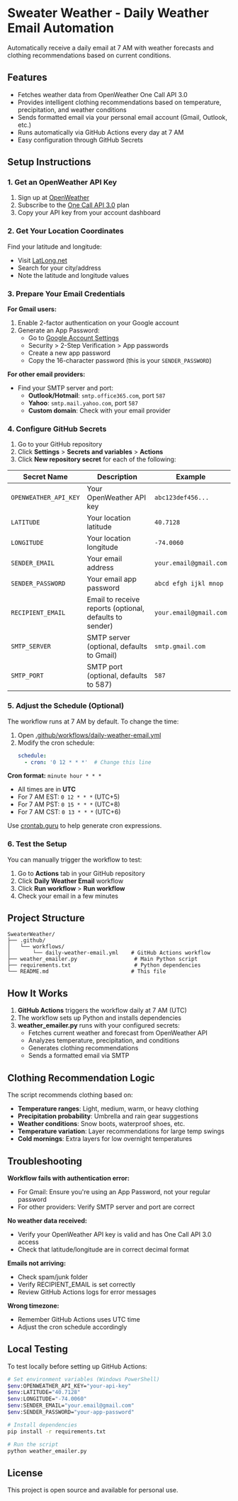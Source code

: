 # Sweater Weather - Daily Weather Email Automation

Automatically receive a daily email at 7 AM with weather forecasts and clothing recommendations based on current conditions.

## Features

- Fetches weather data from OpenWeather One Call API 3.0
- Provides intelligent clothing recommendations based on temperature, precipitation, and weather conditions
- Sends formatted email via your personal email account (Gmail, Outlook, etc.)
- Runs automatically via GitHub Actions every day at 7 AM
- Easy configuration through GitHub Secrets

## Setup Instructions

### 1. Get an OpenWeather API Key

1. Sign up at [OpenWeather](https://openweathermap.org/)
2. Subscribe to the [One Call API 3.0](https://openweathermap.org/api/one-call-3) plan
3. Copy your API key from your account dashboard

### 2. Get Your Location Coordinates

Find your latitude and longitude:
- Visit [LatLong.net](https://www.latlong.net/)
- Search for your city/address
- Note the latitude and longitude values

### 3. Prepare Your Email Credentials

**For Gmail users:**
1. Enable 2-factor authentication on your Google account
2. Generate an App Password:
   - Go to [Google Account Settings](https://myaccount.google.com/)
   - Security > 2-Step Verification > App passwords
   - Create a new app password
   - Copy the 16-character password (this is your `SENDER_PASSWORD`)

**For other email providers:**
- Find your SMTP server and port:
  - **Outlook/Hotmail**: `smtp.office365.com`, port `587`
  - **Yahoo**: `smtp.mail.yahoo.com`, port `587`
  - **Custom domain**: Check with your email provider

### 4. Configure GitHub Secrets

1. Go to your GitHub repository
2. Click **Settings** > **Secrets and variables** > **Actions**
3. Click **New repository secret** for each of the following:

| Secret Name | Description | Example |
|-------------|-------------|---------|
| `OPENWEATHER_API_KEY` | Your OpenWeather API key | `abc123def456...` |
| `LATITUDE` | Your location latitude | `40.7128` |
| `LONGITUDE` | Your location longitude | `-74.0060` |
| `SENDER_EMAIL` | Your email address | `your.email@gmail.com` |
| `SENDER_PASSWORD` | Your email app password | `abcd efgh ijkl mnop` |
| `RECIPIENT_EMAIL` | Email to receive reports (optional, defaults to sender) | `your.email@gmail.com` |
| `SMTP_SERVER` | SMTP server (optional, defaults to Gmail) | `smtp.gmail.com` |
| `SMTP_PORT` | SMTP port (optional, defaults to 587) | `587` |

### 5. Adjust the Schedule (Optional)

The workflow runs at 7 AM by default. To change the time:

1. Open [.github/workflows/daily-weather-email.yml](.github/workflows/daily-weather-email.yml)
2. Modify the cron schedule:
   ```yaml
   schedule:
     - cron: '0 12 * * *'  # Change this line
   ```

**Cron format:** `minute hour * * *`
- All times are in **UTC**
- For 7 AM EST: `0 12 * * *` (UTC+5)
- For 7 AM PST: `0 15 * * *` (UTC+8)
- For 7 AM CST: `0 13 * * *` (UTC+6)

Use [crontab.guru](https://crontab.guru/) to help generate cron expressions.

### 6. Test the Setup

You can manually trigger the workflow to test:

1. Go to **Actions** tab in your GitHub repository
2. Click **Daily Weather Email** workflow
3. Click **Run workflow** > **Run workflow**
4. Check your email in a few minutes

## Project Structure

```
SweaterWeather/
├── .github/
│   └── workflows/
│       └── daily-weather-email.yml    # GitHub Actions workflow
├── weather_emailer.py                  # Main Python script
├── requirements.txt                    # Python dependencies
└── README.md                          # This file
```

## How It Works

1. **GitHub Actions** triggers the workflow daily at 7 AM (UTC)
2. The workflow sets up Python and installs dependencies
3. **weather_emailer.py** runs with your configured secrets:
   - Fetches current weather and forecast from OpenWeather API
   - Analyzes temperature, precipitation, and conditions
   - Generates clothing recommendations
   - Sends a formatted email via SMTP

## Clothing Recommendation Logic

The script recommends clothing based on:

- **Temperature ranges**: Light, medium, warm, or heavy clothing
- **Precipitation probability**: Umbrella and rain gear suggestions
- **Weather conditions**: Snow boots, waterproof shoes, etc.
- **Temperature variation**: Layer recommendations for large temp swings
- **Cold mornings**: Extra layers for low overnight temperatures

## Troubleshooting

**Workflow fails with authentication error:**
- For Gmail: Ensure you're using an App Password, not your regular password
- For other providers: Verify SMTP server and port are correct

**No weather data received:**
- Verify your OpenWeather API key is valid and has One Call API 3.0 access
- Check that latitude/longitude are in correct decimal format

**Emails not arriving:**
- Check spam/junk folder
- Verify RECIPIENT_EMAIL is set correctly
- Review GitHub Actions logs for error messages

**Wrong timezone:**
- Remember GitHub Actions uses UTC time
- Adjust the cron schedule accordingly

## Local Testing

To test locally before setting up GitHub Actions:

```bash
# Set environment variables (Windows PowerShell)
$env:OPENWEATHER_API_KEY="your-api-key"
$env:LATITUDE="40.7128"
$env:LONGITUDE="-74.0060"
$env:SENDER_EMAIL="your.email@gmail.com"
$env:SENDER_PASSWORD="your-app-password"

# Install dependencies
pip install -r requirements.txt

# Run the script
python weather_emailer.py
```

## License

This project is open source and available for personal use.
